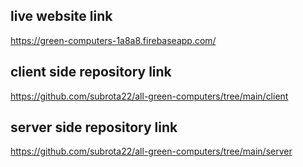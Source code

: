 ## live website link

https://green-computers-1a8a8.firebaseapp.com/

## client side repository link

https://github.com/subrota22/all-green-computers/tree/main/client

## server side repository link

https://github.com/subrota22/all-green-computers/tree/main/server



